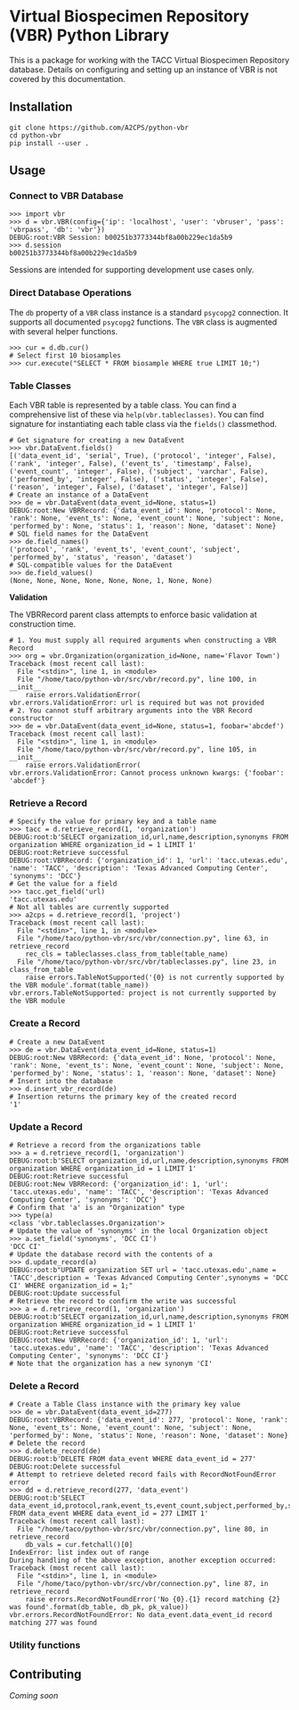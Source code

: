 # Virtual Biospecimen Repository (VBR) Python Library

This is a package for working with the TACC Virtual Biospecimen Repository database. Details on configuring and setting up an instance of VBR is not covered by this documentation. 

## Installation

```shell
git clone https://github.com/A2CPS/python-vbr
cd python-vbr
pip install --user .
```

## Usage

### Connect to VBR Database

```shell
>>> import vbr
>>> d = vbr.VBR(config={'ip': 'localhost', 'user': 'vbruser', 'pass': 'vbrpass', 'db': 'vbr'})
DEBUG:root:VBR Session: b00251b3773344bf8a00b229ec1da5b9
>>> d.session
b00251b3773344bf8a00b229ec1da5b9
```

Sessions are intended for supporting development use cases only. 

### Direct Database Operations

The `db` property of a `VBR` class instance is a standard `psycopg2` connection. It supports all documented `psycopg2` functions. The `VBR` class is augmented with several helper functions. 

```shell
>>> cur = d.db.cur()
# Select first 10 biosamples
>>> cur.execute("SELECT * FROM biosample WHERE true LIMIT 10;")
```

### Table Classes

Each VBR table is represented by a table class. You can find a comprehensive list of these via `help(vbr.tableclasses)`. You can find signature for instantiating each table class via the `fields()` classmethod. 

```shell
# Get signature for creating a new DataEvent
>>> vbr.DataEvent.fields()
[('data_event_id', 'serial', True), ('protocol', 'integer', False), ('rank', 'integer', False), ('event_ts', 'timestamp', False), ('event_count', 'integer', False), ('subject', 'varchar', False), ('performed_by', 'integer', False), ('status', 'integer', False), ('reason', 'integer', False), ('dataset', 'integer', False)]
# Create an instance of a DataEvent
>>> de = vbr.DataEvent(data_event_id=None, status=1)
DEBUG:root:New VBRRecord: {'data_event_id': None, 'protocol': None, 'rank': None, 'event_ts': None, 'event_count': None, 'subject': None, 'performed_by': None, 'status': 1, 'reason': None, 'dataset': None}
# SQL field names for the DataEvent
>>> de.field_names()
('protocol', 'rank', 'event_ts', 'event_count', 'subject', 'performed_by', 'status', 'reason', 'dataset')
# SQL-compatible values for the DataEvent
>>> de.field_values()
(None, None, None, None, None, None, 1, None, None)
```

**Validation**

The VBRRecord parent class attempts to enforce basic validation at construction time.

```shell
# 1. You must supply all required arguments when constructing a VBR Record
>>> org = vbr.Organization(organization_id=None, name='Flavor Town')
Traceback (most recent call last):
  File "<stdin>", line 1, in <module>
  File "/home/taco/python-vbr/src/vbr/record.py", line 100, in __init__
    raise errors.ValidationError(
vbr.errors.ValidationError: url is required but was not provided
# 2. You cannot stuff arbitrary arguments into the VBR Record constructor
>>> de = vbr.DataEvent(data_event_id=None, status=1, foobar='abcdef')
Traceback (most recent call last):
  File "<stdin>", line 1, in <module>
  File "/home/taco/python-vbr/src/vbr/record.py", line 105, in __init__
    raise errors.ValidationError(
vbr.errors.ValidationError: Cannot process unknown kwargs: {'foobar': 'abcdef'}
```

### Retrieve a Record

```shell
# Specify the value for primary key and a table name
>>> tacc = d.retrieve_record(1, 'organization')
DEBUG:root:b'SELECT organization_id,url,name,description,synonyms FROM organization WHERE organization_id = 1 LIMIT 1'
DEBUG:root:Retrieve successful
DEBUG:root:VBRRecord: {'organization_id': 1, 'url': 'tacc.utexas.edu', 'name': 'TACC', 'description': 'Texas Advanced Computing Center', 'synonyms': 'DCC'}
# Get the value for a field
>>> tacc.get_field('url)
'tacc.utexas.edu'
# Not all tables are currently supported
>>> a2cps = d.retrieve_record(1, 'project')
Traceback (most recent call last):
  File "<stdin>", line 1, in <module>
  File "/home/taco/python-vbr/src/vbr/connection.py", line 63, in retrieve_record
    rec_cls = tableclasses.class_from_table(table_name)
  File "/home/taco/python-vbr/src/vbr/tableclasses.py", line 23, in class_from_table
    raise errors.TableNotSupported('{0} is not currently supported by the VBR module'.format(table_name))
vbr.errors.TableNotSupported: project is not currently supported by the VBR module
```


### Create a Record

```shell
# Create a new DataEvent
>>> de = vbr.DataEvent(data_event_id=None, status=1)
DEBUG:root:New VBRRecord: {'data_event_id': None, 'protocol': None, 'rank': None, 'event_ts': None, 'event_count': None, 'subject': None, 'performed_by': None, 'status': 1, 'reason': None, 'dataset': None}
# Insert into the database
>>> d.insert_vbr_record(de)
# Insertion returns the primary key of the created record
'1'
```

### Update a Record

```shell
# Retrieve a record from the organizations table
>>> a = d.retrieve_record(1, 'organization')
DEBUG:root:b'SELECT organization_id,url,name,description,synonyms FROM organization WHERE organization_id = 1 LIMIT 1'
DEBUG:root:Retrieve successful
DEBUG:root:New VBRRecord: {'organization_id': 1, 'url': 'tacc.utexas.edu', 'name': 'TACC', 'description': 'Texas Advanced Computing Center', 'synonyms': 'DCC'}
# Confirm that 'a' is an "Organization" type
>>> type(a)
<class 'vbr.tableclasses.Organization'>
# Update the value of 'synonyms' in the local Organization object
>>> a.set_field('synonyms', 'DCC CI')
'DCC CI'
# Update the database record with the contents of a
>>> d.update_record(a)
DEBUG:root:b"UPDATE organization SET url = 'tacc.utexas.edu',name = 'TACC',description = 'Texas Advanced Computing Center',synonyms = 'DCC CI' WHERE organization_id = 1;"
DEBUG:root:Update successful
# Retrieve the record to confirm the write was successful 
>>> a = d.retrieve_record(1, 'organization')
DEBUG:root:b'SELECT organization_id,url,name,description,synonyms FROM organization WHERE organization_id = 1 LIMIT 1'
DEBUG:root:Retrieve successful
DEBUG:root:New VBRRecord: {'organization_id': 1, 'url': 'tacc.utexas.edu', 'name': 'TACC', 'description': 'Texas Advanced Computing Center', 'synonyms': 'DCC CI'}
# Note that the organization has a new synonym 'CI'
```

### Delete a Record

```shell
# Create a Table Class instance with the primary key value
>>> de = vbr.DataEvent(data_event_id=277)
DEBUG:root:VBRRecord: {'data_event_id': 277, 'protocol': None, 'rank': None, 'event_ts': None, 'event_count': None, 'subject': None, 'performed_by': None, 'status': None, 'reason': None, 'dataset': None}
# Delete the record 
>>> d.delete_record(de)
DEBUG:root:b'DELETE FROM data_event WHERE data_event_id = 277'
DEBUG:root:Delete successful
# Attempt to retrieve deleted record fails with RecordNotFoundError error
>>> dd = d.retrieve_record(277, 'data_event')
DEBUG:root:b'SELECT data_event_id,protocol,rank,event_ts,event_count,subject,performed_by,status,reason,dataset FROM data_event WHERE data_event_id = 277 LIMIT 1'
Traceback (most recent call last):
  File "/home/taco/python-vbr/src/vbr/connection.py", line 80, in retrieve_record
    db_vals = cur.fetchall()[0]
IndexError: list index out of range
During handling of the above exception, another exception occurred:
Traceback (most recent call last):
  File "<stdin>", line 1, in <module>
  File "/home/taco/python-vbr/src/vbr/connection.py", line 87, in retrieve_record
    raise errors.RecordNotFoundError('No {0}.{1} record matching {2} was found'.format(db_table, db_pk, pk_value))
vbr.errors.RecordNotFoundError: No data_event.data_event_id record matching 277 was found
```

### Utility functions

## Contributing

_Coming soon_

